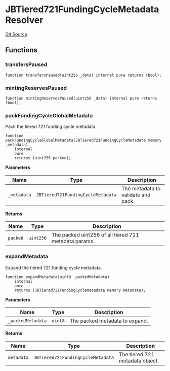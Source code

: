 # JBTiered721FundingCycleMetadataResolver

[Git Source](https://github.com/jbx-protocol/juice-721-delegate/blob/24c33179caef17b169ec5b6eb95923f5da66bf32/contracts/libraries/JBTiered721FundingCycleMetadataResolver.sol)

## Functions
### transfersPaused


```solidity
function transfersPaused(uint256 _data) internal pure returns (bool);
```

### mintingReservesPaused


```solidity
function mintingReservesPaused(uint256 _data) internal pure returns (bool);
```

### packFundingCycleGlobalMetadata


Pack the tiered 721 funding cycle metadata.


```solidity
function packFundingCycleGlobalMetadata(JBTiered721FundingCycleMetadata memory _metadata)
    internal
    pure
    returns (uint256 packed);
```
**Parameters**

|Name|Type|Description|
|----|----|-----------|
|`_metadata`|`JBTiered721FundingCycleMetadata`|The metadata to validate and pack.|

**Returns**

|Name|Type|Description|
|----|----|-----------|
|`packed`|`uint256`|The packed uint256 of all tiered 721 metadata params.|


### expandMetadata


Expand the tiered 721 funding cycle metadata.


```solidity
function expandMetadata(uint8 _packedMetadata)
    internal
    pure
    returns (JBTiered721FundingCycleMetadata memory metadata);
```
**Parameters**

|Name|Type|Description|
|----|----|-----------|
|`_packedMetadata`|`uint8`|The packed metadata to expand.|

**Returns**

|Name|Type|Description|
|----|----|-----------|
|`metadata`|`JBTiered721FundingCycleMetadata`|The tiered 721 metadata object.|



